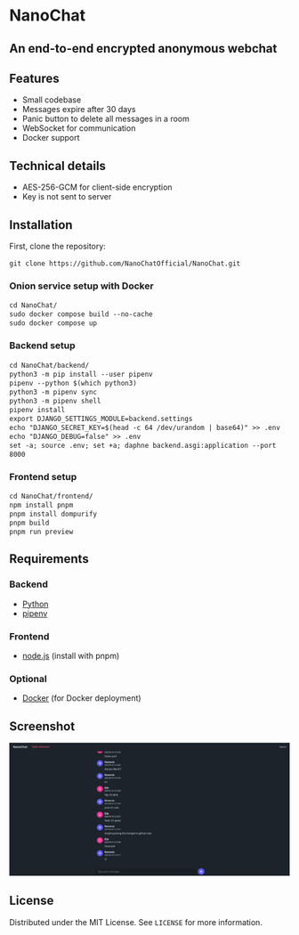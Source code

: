 # NanoChat

## An end-to-end encrypted anonymous webchat

<!-- FEATURES -->

## Features

- Small codebase
- Messages expire after 30 days
- Panic button to delete all messages in a room
- WebSocket for communication
- Docker support

## Technical details

- AES-256-GCM for client-side encryption
- Key is not sent to server

<!-- INSTALLATION -->

## Installation

First, clone the repository:

    git clone https://github.com/NanoChatOfficial/NanoChat.git

### Onion service setup with Docker

    cd NanoChat/
    sudo docker compose build --no-cache
    sudo docker compose up

### Backend setup

    cd NanoChat/backend/
    python3 -m pip install --user pipenv
    pipenv --python $(which python3)
    python3 -m pipenv sync
    python3 -m pipenv shell
    pipenv install
    export DJANGO_SETTINGS_MODULE=backend.settings
    echo "DJANGO_SECRET_KEY=$(head -c 64 /dev/urandom | base64)" >> .env
    echo "DJANGO_DEBUG=false" >> .env
    set -a; source .env; set +a; daphne backend.asgi:application --port 8000

### Frontend setup

    cd NanoChat/frontend/
    npm install pnpm
    pnpm install dompurify
    pnpm build
    pnpm run preview

<!-- REQUIREMENTS -->

## Requirements

### Backend

- [Python](https://www.python.org/downloads/)
- [pipenv](https://pypi.org/project/pipenv/)

### Frontend

- [node.js](https://nodejs.org/en/download/) (install with pnpm)

### Optional

- [Docker](https://docs.docker.com/engine/) (for Docker deployment)

<!-- SCREENSHOT -->

## Screenshot

![Screenshot](screenshot.png)

<!-- LICENSE -->

## License

Distributed under the MIT License. See `LICENSE` for more information.
